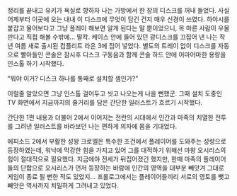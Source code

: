 정리를 끝내고 유키가 욕실로 향하자 나는 가방에서 한 장의 디스크를 꺼내 들었다. 
사실 어제부터 이곳에 오는 내내 이 디스크에 무엇이 담긴 건지 매우 신경이 쓰였다. 
하야시를 붙잡고 물어보다고 그냥 플레이 해보면 알게 된다는 말 뿐이었으니, 목 마른 사람이 우물 판다고 직접 해볼 수밖에... 
딸칵. 
케이스 안에 들어 있던 광디스크를 끄집어 낸 나는 작년 여름 새로 출시된 컴플리트 라온 3에 집어 넣었다. 
별도의 트레이 없이 디스크를 자동으로 빨아들인 콘솔은 잠시후 디스크 구동음과 함께 콘솔 하드 안에 어마어마한 용량을 인스톨 하기 시작했다. 

"뭐야 이거? 디스크 하나를 통째로 설치할 셈인가?" 

이럴줄 알았으면 그냥 인스톨 걸어두고 씻고 나오는게 나을 뻔했군. 
그때 설치 도중인 TV 화면에서 지금까지의 줄거리를 담은 간단한 일러스트가 흐르기 시작했다. 

간단한 1편 내용과 더불어 2에서 이어지는 전란의 시대에서 인간과 마족의 치열한 전투를 그려낸 일러스트를 바라보던 나는 편하게 의자에 몸을 기대었다. 

에피소드 2에서 부활한 성왕 크로엘은 특수한 조건에서 플레이어를 도와주는 성령으로 등장하였는데, 워낙에 막강한 힘을 가지고 있어 그를 대적하기 위해선 마왕 오시리스의 힘이 절대적으로 필요했다. 
지금에야 전세가 뒤집어졌긴 했지만, 한때 마족의 플레이어들의 단합으로 오시리스가 먼저 등장하는 바람에 인간의 영역을 대부분 빼앗겨 그대로 게임이 종료 될 뻔한 적도 있었지... 
프롤로그에서는 플레이어들끼리 서로의 영토를 뺏고 빼앗은 역사까지 치밀하게 그려내고 있었다. 